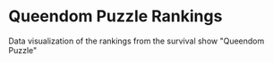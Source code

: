 # Queendom Puzzle Rankings
 Data visualization of the rankings from the survival show "Queendom Puzzle"
